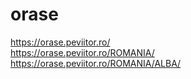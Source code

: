 # orase

https://orase.peviitor.ro/  
https://orase.peviitor.ro/ROMANIA/  
https://orase.peviitor.ro/ROMANIA/ALBA/  
